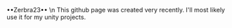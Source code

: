••Zerbra23•• \n
This github page was created very recently. I'll most likely use it for my unity projects.
<!---
Zerbra23/Zerbra23 is a ✨ special ✨ repository because its `README.md` (this file) appears on your GitHub profile.
You can click the Preview link to take a look at your changes.
--->
